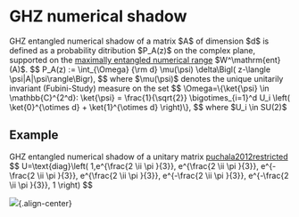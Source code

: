 GHZ numerical shadow
====================

GHZ entangled numerical shadow of a matrix \$A\$ of dimension \$d\$ is
defined as a probability ditribution \$P_A(z)\$ on the complex plane,
supported on the [maximally entangled numerical
range](/numerical-shadow/generalizations/restricted-numerical-shadow/entangled-numerical-shadow)
\$W^\\mathrm{ent}(A)\$. \$\$ P_A(z) := \\int\_{\\Omega} {\\rm d}
\\mu(\\psi) \\delta\\Bigl( z-\\langle \\psi\|A\|\\psi\\rangle\\Bigr),
\$\$ where \$\\mu(\\psi)\$ denotes the unique unitarily invariant
(Fubini-Study) measure on the set \$\$ \\Omega=\\{\\ket{\\psi} \\in
\\mathbb{C}^{2^d}: \\ket{\\psi} = \\frac{1}{\\sqrt{2}}
\\bigotimes\_{i=1}^d U_i \\left( \\ket{0}^{\\otimes d} +
\\ket{1}^{\\otimes d} \\right)\\}, \$\$ where \$U_i \\in SU(2)\$

Example
-------

GHZ entangled numerical shadow of a unitary matrix
[puchala2012restricted](@cite) \$\$ U=\\text{diag}\\left( 1,e^{\\frac{2
\\ii \\pi }{3}}, e^{\\frac{2 \\ii \\pi }{3}}, e^{-\\frac{2 \\ii \\pi
}{3}}, e^{\\frac{2 \\ii \\pi }{3}}, e^{-\\frac{2 \\ii \\pi }{3}},
e^{-\\frac{2 \\ii \\pi }{3}}, 1 \\right) \$\$

![](/numerical-shadow/ghz_shadow.png){.align-center}
